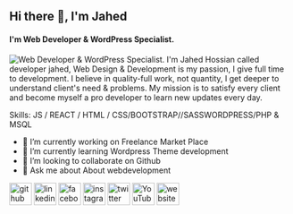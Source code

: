 ## Hi there 👋, I'm Jahed
#### I'm Web Developer & WordPress Specialist.
![Web Developer & WordPress Specialist.](https://developerjahed.com/img/banner.png)
I'm Jahed Hossian called developer jahed, Web Design & Development is my passion, I give full time to development. I believe in quality-full work, not quantity, I get deeper to understand client's need & problems. My mission is to satisfy every client and become myself a pro developer to learn new updates every day.

Skills: JS / REACT / HTML / CSS/BOOTSTRAP//SASSWORDPRESS/PHP & MSQL

- 🔭 I’m currently working on Freelance Market Place 
- 🌱 I’m currently learning Wordpress Theme development 
- 👯 I’m looking to collaborate on Github 
- 💬 Ask me about About webdevelopment 


[<img src='https://cdn.jsdelivr.net/npm/simple-icons@3.0.1/icons/github.svg' alt='github' height='40'>](https://github.com/developerjahed)  [<img src='https://cdn.jsdelivr.net/npm/simple-icons@3.0.1/icons/linkedin.svg' alt='linkedin' height='40'>](https://www.linkedin.com/in/developerjahedd/)  [<img src='https://cdn.jsdelivr.net/npm/simple-icons@3.0.1/icons/facebook.svg' alt='facebook' height='40'>](https://www.facebook.com/developerjahedme)  [<img src='https://cdn.jsdelivr.net/npm/simple-icons@3.0.1/icons/instagram.svg' alt='instagram' height='40'>](https://www.instagram.com/developerjahed/)  [<img src='https://cdn.jsdelivr.net/npm/simple-icons@3.0.1/icons/twitter.svg' alt='twitter' height='40'>](https://twitter.com/developerjahed)  [<img src='https://cdn.jsdelivr.net/npm/simple-icons@3.0.1/icons/youtube.svg' alt='YouTube' height='40'>](https://www.youtube.com/channel/UC4QzS_-VYmsS8gE0PSY5zEg)  [<img src='https://cdn.jsdelivr.net/npm/simple-icons@3.0.1/icons/icloud.svg' alt='website' height='40'>](https://developerjahed.com)  

